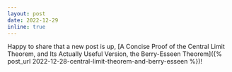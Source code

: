 ```yaml
---
layout: post
date: 2022-12-29
inline: true
---
```


Happy to share that a new post is up, [A Concise Proof of the Central Limit Theorem, and Its Actually Useful Version, the Berry-Esseen Theorem]({% post_url
2022-12-28-central-limit-theorem-and-berry-esseen %})!

